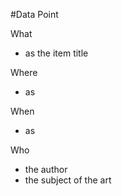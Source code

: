 #Data Point

What
- as the item title

Where
- as

When
- as

Who
- the author
- the subject of the art
